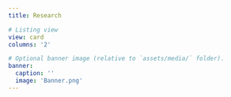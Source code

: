 ```yaml
---
title: Research

# Listing view
view: card 
columns: '2' 

# Optional banner image (relative to `assets/media/` folder).
banner:
  caption: ''
  image: 'Banner.png'
---
```


